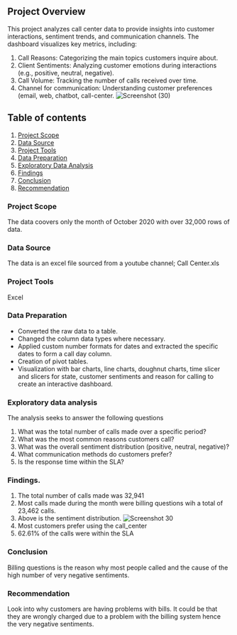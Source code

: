 
## Project Overview
This project analyzes call center data to provide insights into customer interactions, sentiment trends, and communication channels. The dashboard visualizes key metrics, including:
1. Call Reasons: Categorizing the main topics customers inquire about.
2. Client Sentiments: Analyzing customer emotions during interactions (e.g., positive, neutral, negative).
3. Call Volume: Tracking the number of calls received over time.
4. Channel for communication: Understanding customer preferences (email, web, chatbot, call-center.
![Screenshot (30)](https://github.com/user-attachments/assets/67060fd8-16c1-484f-aa47-fa5665653f49)
## Table of contents
1. [Project Scope](#project-scope)
2. [Data Source](#data-source)
3. [Project Tools](#project-tools)
4. [Data Preparation](#data-preparation)
5. [Exploratory Data Analysis](#exploratory-data-analysis)
6. [Findings](#findings)
7. [Conclusion](#conclusion)
8. [Recommendation](#recommendation)

### Project Scope
The data coovers only the month of October 2020 with over 32,000 rows of data.
### Data Source
The data is an excel file sourced from a youtube channel; Call Center.xls
### Project Tools
Excel 
### Data Preparation
- Converted the raw data to a table.
- Changed the column data types where necessary.
- Applied custom number formats for dates and extracted the specific dates to form a call day column.
- Creation of pivot tables.
- Visualization with bar charts, line charts, doughnut charts, time slicer and slicers for state, customer sentiments and reason for calling to create an interactive 
 dashboard.
### Exploratory data analysis
The analysis seeks to answer the following questions
1. What was the total number of calls made over a specific period?
2. What was the most common reasons customers call?
3. What was the overall sentiment distribution (positive, neutral, negative)?
4. What communication methods do customers prefer?
5. Is the response time within the SLA?
### Findings.
1. The total number of calls made was 32,941
2. Most calls made during the month were billing questions wih a total of 23,462 calls.
3. Above is the sentiment distribution.
   ![Screenshot 30](https://github.com/user-attachments/assets/57027d52-9716-414c-909f-12fe8c96eb48)
5. Most customers prefer using the call_center
6. 62.61% of the calls were within the SLA
### Conclusion
Billing questions is the reason why most people called and the cause of the high number of very negative sentiments.

### Recommendation
Look into why customers are having problems with bills. It could be that they are wrongly charged due to a problem with the billing system hence the very negative sentiments.




   



